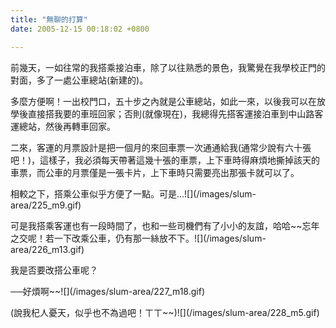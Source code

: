 ```yaml
---
title: "無聊的打算"
date: 2005-12-15 00:18:02 +0800

---
```

<p>前幾天，一如往常的我搭乘接泊車，除了以往熟悉的景色，我驚覺在我學校正門的對面，多了一處公車總站(新建的)。</p><p>多麼方便啊！一出校門口，五十步之內就是公車總站，如此一來，以後我可以在放學後直接搭我要的車班回家；否則(就像現在)，我總得先搭客運接泊車到中山路客運總站，然後再轉車回家。</p><p>二來，客運的月票設計是把一個月的來回車票一次通通給我(通常少說有六十張吧！)，這樣子，我必須每天帶著這幾十張的車票，上下車時得麻煩地撕掉該天的車票，而公車的月票僅是一張卡片，上下車時只需要亮出那張卡就可以了。</p><p>相較之下，搭乘公車似乎方便了一點。可是...![](/images/slum-area/225_m9.gif)</p><p>可是我搭乘客運也有一段時間了，也和一些司機們有了小小的友誼，哈哈~~忘年之交呢！若一下改乘公車，仍有那一絲放不下。![](/images/slum-area/226_m13.gif)</p><p>我是否要改搭公車呢？</p><p>──好煩啊~~![](/images/slum-area/227_m18.gif)</p><p>(說我杞人憂天，似乎也不為過吧！ㄒㄒ~~)![](/images/slum-area/228_m5.gif)</p><p />
